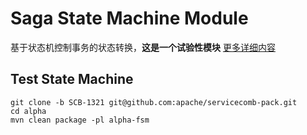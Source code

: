 # Saga State Machine Module

基于状态机控制事务的状态转换，**这是一个试验性模块**
[更多详细内容](https://github.com/apache/servicecomb-pack/blob/SCB-1321/docs/fsm/design_fsm_zh.md)

## Test State Machine

```
git clone -b SCB-1321 git@github.com:apache/servicecomb-pack.git
cd alpha
mvn clean package -pl alpha-fsm 
```